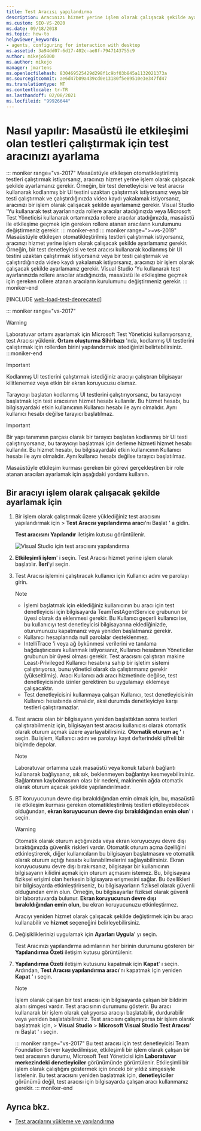 ```yaml
---
title: Test Aracısı yapılandırma
description: Aracınızı hizmet yerine işlem olarak çalışacak şekilde ayarlayarak masaüstü ile etkileşime geçen otomatikleştirilmiş testlerin nasıl çalıştırılacağını öğrenin.
ms.custom: SEO-VS-2020
ms.date: 09/18/2018
ms.topic: how-to
helpviewer_keywords:
- agents, configuring for interaction with desktop
ms.assetid: 3a94dd07-6d17-402c-ae8f-7947143755c9
author: mikejo5000
ms.author: mikejo
manager: jmartens
ms.openlocfilehash: 830469525429d298f1c9bf03b845a1132021373a
ms.sourcegitcommit: ae6d47b09a439cd0e13180f5e89510e3e347fd47
ms.translationtype: MT
ms.contentlocale: tr-TR
ms.lasthandoff: 02/08/2021
ms.locfileid: "99926644"
---
```

# <a name="how-to-set-up-your-test-agent-to-run-tests-that-interact-with-the-desktop"></a>Nasıl yapılır: Masaüstü ile etkileşimi olan testleri çalıştırmak için test aracınızı ayarlama

::: moniker range="vs-2017"
Masaüstüyle etkileşen otomatikleştirilmiş testleri çalıştırmak istiyorsanız, aracınızı hizmet yerine işlem olarak çalışacak şekilde ayarlamanız gerekir. Örneğin, bir test denetleyicisi ve test aracısı kullanarak kodlanmış bir UI testini uzaktan çalıştırmak istiyorsanız veya bir testi çalıştırmak ve çalıştırdığınızda video kaydı yakalamak istiyorsanız, aracınızı bir işlem olarak çalışacak şekilde ayarlamanız gerekir. Visual Studio 'Yu kullanarak test ayarlarınızda rollere aracılar atadığınızda veya Microsoft Test Yöneticisi kullanarak ortamınızda rollere aracılar atadığınızda, masaüstü ile etkileşime geçmek için gereken rollere atanan aracıların kurulumunu değiştirmeniz gerekir.
::: moniker-end
::: moniker range=">=vs-2019"
Masaüstüyle etkileşen otomatikleştirilmiş testleri çalıştırmak istiyorsanız, aracınızı hizmet yerine işlem olarak çalışacak şekilde ayarlamanız gerekir. Örneğin, bir test denetleyicisi ve test aracısı kullanarak kodlanmış bir UI testini uzaktan çalıştırmak istiyorsanız veya bir testi çalıştırmak ve çalıştırdığınızda video kaydı yakalamak istiyorsanız, aracınızı bir işlem olarak çalışacak şekilde ayarlamanız gerekir. Visual Studio 'Yu kullanarak test ayarlarınızda rollere aracılar atadığınızda, masaüstü ile etkileşime geçmek için gereken rollere atanan aracıların kurulumunu değiştirmeniz gerekir.
::: moniker-end

[!INCLUDE [web-load-test-deprecated](includes/web-load-test-deprecated.md)]

::: moniker range="vs-2017"
> [!WARNING]
> Laboratuvar ortamı ayarlamak için Microsoft Test Yöneticisi kullanıyorsanız, test Aracısı yüklenir. **Ortam oluşturma Sihirbazı** 'nda, kodlanmış UI testlerini çalıştırmak için rollerden birini yapılandırmak istediğinizi belirtebilirsiniz.
:::moniker-end

> [!IMPORTANT]
> Kodlanmış UI testlerini çalıştırmak istediğiniz aracıyı çalıştıran bilgisayar kilitlenemez veya etkin bir ekran koruyucusu olamaz.

Tarayıcıyı başlatan kodlanmış UI testlerini çalıştırıyorsanız, bu tarayıcıyı başlatmak için test aracısının hizmet hesabı kullanılır. Bu hizmet hesabı, bu bilgisayardaki etkin kullanıcının Kullanıcı hesabı ile aynı olmalıdır. Aynı kullanıcı hesabı değilse tarayıcı başlatılmaz.

> [!IMPORTANT]
> Bir yapı tanımının parçası olarak bir tarayıcı başlatan kodlanmış bir UI testi çalıştırıyorsanız, bu tarayıcıyı başlatmak için derleme hizmeti hizmet hesabı kullanılır. Bu hizmet hesabı, bu bilgisayardaki etkin kullanıcının Kullanıcı hesabı ile aynı olmalıdır. Aynı kullanıcı hesabı değilse tarayıcı başlatılmaz.

Masaüstüyle etkileşim kurması gereken bir görevi gerçekleştiren bir role atanan aracıları ayarlamak için aşağıdaki yordamı kullanın.

## <a name="to-set-up-an-agent-to-run-as-a-process"></a>Bir aracıyı işlem olarak çalışacak şekilde ayarlamak için

1. Bir işlem olarak çalıştırmak üzere yüklediğiniz test aracısını yapılandırmak için   >  **Test Aracısı yapılandırma aracı**'nı Başlat ' a gidin.

   **Test aracısını Yapılandır** iletişim kutusu görüntülenir.

   ![Visual Studio için test aracısını yapılandırma](media/configure-test-agent.png)

2. **Etkileşimli işlem**' i seçin. Test Aracısı hizmet yerine işlem olarak başlatılır. **İleri**’yi seçin.

3. Test Aracısı işlemini çalıştıracak kullanıcı için Kullanıcı adını ve parolayı girin.

   > [!NOTE]
   > - İşlemi başlatmak için eklediğiniz kullanıcının bu aracı için test denetleyicisi için bilgisayarda TeamTestAgentService grubunun bir üyesi olarak da eklenmesi gerekir. Bu Kullanıcı geçerli kullanıcı ise, bu kullanıcıyı test denetleyicisi bilgisayarına eklediğinizde, oturumunuzu kapatmanız veya yeniden başlatmanız gerekir.
   > - Kullanıcı hesaplarında null parolalar desteklenmez.
   > - IntelliTrace 'i veya ağ öykünmesi verilerini ve tanılama bağdaştırıcısını kullanmak istiyorsanız, Kullanıcı hesabının Yöneticiler grubunun bir üyesi olması gerekir. Test aracısını çalıştıran makine Least-Privileged Kullanıcı hesabına sahip bir işletim sistemi çalıştırıyorsa, bunu yönetici olarak da çalıştırmanız gerekir (yükseltilmiş). Aracı Kullanıcı adı aracı hizmetinde değilse, test denetleyicisinde izinler gerektiren bu uygulamayı eklemeye çalışacaktır.
   > - Test denetleyicisini kullanmaya çalışan Kullanıcı, test denetleyicisinin Kullanıcı hesabında olmalıdır, aksi durumda denetleyiciye karşı testleri çalıştıramazlar.

4. Test aracısı olan bir bilgisayarın yeniden başlattıktan sonra testleri çalıştırabilmeniz için, bilgisayarı test aracısı kullanıcısı olarak otomatik olarak oturum açmak üzere ayarlayabilirsiniz. **Otomatik oturum aç '** ı seçin. Bu işlem, Kullanıcı adını ve parolayı kayıt defterindeki şifreli bir biçimde depolar.

   > [!NOTE]
   > Laboratuvar ortamına uzak masaüstü veya konuk tabanlı bağlantı kullanarak bağlıysanız, sık sık, beklenmeyen bağlantıyı kesmeyebilirsiniz. Bağlantının kaybolmasının olası bir nedeni, makinenin ağda otomatik olarak oturum açacak şekilde yapılandırılmadır.

5. BT koruyucunun devre dışı bırakıldığından emin olmak için, bu, masaüstü ile etkileşim kurması gereken otomatikleştirilmiş testleri etkileyebilecek olduğundan, **ekran koruyucunun devre dışı bırakıldığından emin olun**' ı seçin.

   > [!WARNING]
   > Otomatik olarak oturum açtığınızda veya ekran koruyucuyu devre dışı bıraktığınızda güvenlik riskleri vardır. Otomatik oturum açma özelliğini etkinleştirerek, diğer kullanıcıların bu bilgisayarı başlatmasını ve otomatik olarak oturum açtığı hesabı kullanabilmelerini sağlayabilirsiniz. Ekran koruyucusunu devre dışı bırakırsanız, bilgisayar bir kullanıcının bilgisayarın kilidini açmak için oturum açmasını istemez. Bu, bilgisayara fiziksel erişimi olan herkesin bilgisayara erişmesini sağlar. Bu özellikleri bir bilgisayarda etkinleştirirseniz, bu bilgisayarların fiziksel olarak güvenli olduğundan emin olun. Örneğin, bu bilgisayarlar fiziksel olarak güvenli bir laboratuvarda bulunur. **Ekran koruyucunun devre dışı bırakıldığından emin olun**, bu ekran koruyucunuzu etkinleştirmez.

   Aracıyı yeniden hizmet olarak çalışacak şekilde değiştirmek için bu aracı kullanabilir ve **hizmet** seçeneğini belirleyebilirsiniz.

6. Değişikliklerinizi uygulamak için **Ayarları Uygula**' yı seçin.

   Test Aracınızı yapılandırma adımlarının her birinin durumunu gösteren bir **Yapılandırma Özeti** iletişim kutusu görüntülenir.

7. **Yapılandırma Özeti** iletişim kutusunu kapatmak için **Kapat**' ı seçin. Ardından, **Test Aracısı yapılandırma aracı**'nı kapatmak Için yeniden **Kapat** ' ı seçin.

   > [!NOTE]
   > İşlem olarak çalışan bir test aracısı için bilgisayarda çalışan bir bildirim alanı simgesi vardır. Test aracısının durumunu gösterir. Bu aracı kullanarak bir işlem olarak çalışıyorsa aracıyı başlatabilir, durdurabilir veya yeniden başlatabilirsiniz. Test aracısını çalışmıyorsa bir işlem olarak başlatmak için,   >  **Visual Studio**  >  **Microsoft Visual Studio Test Aracısı**' nı Başlat ' ı seçin.

   ::: moniker range="vs-2017"
   Bu test aracısı için test denetleyicisi Team Foundation Server kaydedilmişse, etkileşimli bir işlem olarak çalışan bir test aracısının durumu, Microsoft Test Yöneticisi için **Laboratuvar merkezindeki** **denetleyiciler** görünümünde görüntülenir. Etkileşimli bir işlem olarak çalıştığını göstermek için önceki bir yıldız simgesiyle listelenir. Bu test aracısını yeniden başlatmak için, **denetleyiciler** görünümü değil, test aracısı için bilgisayarda çalışan aracı kullanmanız gerekir.
   ::: moniker-end

## <a name="see-also"></a>Ayrıca bkz.

- [Test aracılarını yükleme ve yapılandırma](../test/lab-management/install-configure-test-agents.md)
